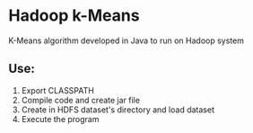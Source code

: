 Hadoop k-Means
=============
K-Means algorithm developed in Java to run on Hadoop system

## Use:

1. Export CLASSPATH
2. Compile code and create jar file
5. Create in HDFS dataset's directory and load dataset
4. Execute the program
